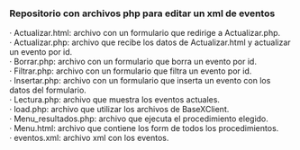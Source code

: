 ### Repositorio con archivos php para editar un xml de eventos

· Actualizar.html: archivo con un formulario que redirige a Actualizar.php. <br>
· Actualizar.php: archivo que recibe los datos de Actualizar.html y actualizar un evento por id. <br>
· Borrar.php: archivo con un formulario que borra un evento por id. <br>
· Filtrar.php: archivo con un formulario que filtra un evento por id. <br>
· Insertar.php: archivo con un formulario que inserta un evento con los datos del formulario. <br>
· Lectura.php: archivo que muestra los eventos actuales. <br>
· load.php: archivo que utilizar los archivos de BaseXClient. <br>
· Menu_resultados.php: archivo que ejecuta el procedimiento elegido. <br>
· Menu.html: archivo que contiene los form de todos los procedimientos. <br>
· eventos.xml: archivo xml con los eventos.